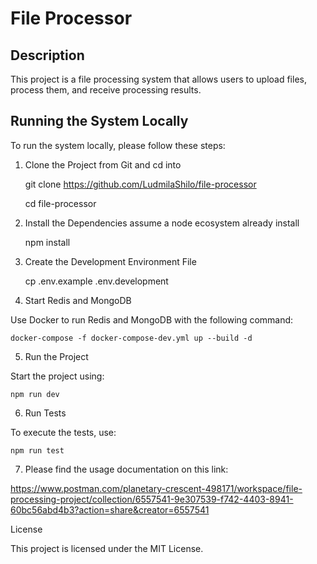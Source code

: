 # File Processor

## Description

This project is a file processing system that allows users to upload files, process them, and receive processing results.

## Running the System Locally

To run the system locally, please follow these steps:

1. Clone the Project from Git and cd into

   git clone https://github.com/LudmilaShilo/file-processor

   cd file-processor

2. Install the Dependencies assume a node ecosystem already install

   npm install

3. Create the Development Environment File

   cp .env.example .env.development

4. Start Redis and MongoDB

Use Docker to run Redis and MongoDB with the following command:

    docker-compose -f docker-compose-dev.yml up --build -d

5. Run the Project

Start the project using:

    npm run dev

6. Run Tests

To execute the tests, use:

    npm run test

7. Please find the usage documentation on this link:

<https://www.postman.com/planetary-crescent-498171/workspace/file-processing-project/collection/6557541-9e307539-f742-4403-8941-60bc56abd4b3?action=share&creator=6557541>

License

This project is licensed under the MIT License.
